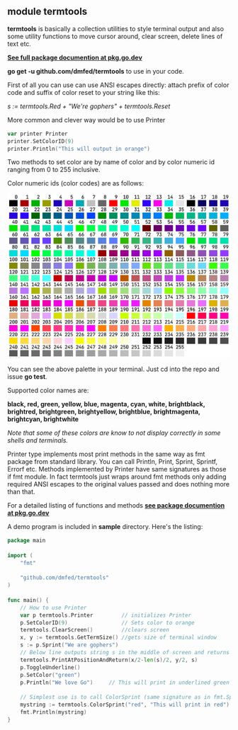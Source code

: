 ## module termtools

**termtools** is basically a collection utilities to style terminal
output and also some utility functions to move cursor around, clear screen, delete lines of text etc.

**[See full package documention at pkg.go.dev](https://pkg.go.dev/github.com/dmfed/termtools@v0.6.0)**

**go get -u github.com/dmfed/termtools** to use in your code.

First of all you can use can use ANSI escapes directly: attach prefix of color code and suffix of color reset to your string like this:

*s := termtools.Red + "We're gophers" + termtools.Reset*

More common and clever way would be to use Printer

```go
var printer Printer
printer.SetColorID(9)
printer.Println("This will output in orange")
```

Two methods to set color are by name of color and by color numeric id ranging from 0 to 255 inclusive. 

Color numeric ids (color codes) are as follows:

![image of palette with colors numbered 0-255](https://github.com/dmfed/termtools/blob/master/palette.png)

You can see the above palette in your terminal. Just cd into the repo and issue **go test**. 

Supported color names are:

**black, red, green, yellow, blue, magenta, cyan, white, brightblack, brightred, brightgreen, brightyellow, brightblue, brightmagenta, brightcyan, brightwhite**

*Note that some of these colors are know to not display correctly in some shells and terminals.*

Printer type implements most print methods in the same way as fmt package from standard library. 
You can call Println, Print, Sprint, Sprintf, Errorf etc. Methods implemented by Printer have same signatures as those if fmt module. In fact termtools just wraps around fmt methods only adding required ANSI escapes to the original values passed and does nothing more than that. 

For a detailed listing of functions and methods **[see package documention at pkg.go.dev](https://pkg.go.dev/github.com/dmfed/termtools@v0.6.0)**

A demo program is included in **sample** directory. Here's the listing:

```go
package main

import (
	"fmt"

	"github.com/dmfed/termtools"
)

func main() {
	// How to use Printer
	var p termtools.Printer         // initializes Printer
	p.SetColorID(9)                 // Sets color to orange
	termtools.ClearScreen()         //clears screen
	x, y := termtools.GetTermSize() //gets size of terminal window
	s := p.Sprint("We are gophers")
	// Below line outputs string s in the middle of screen and returns cursor to initial position
	termtools.PrintAtPositionAndReturn(x/2-len(s)/2, y/2, s)
	p.ToggleUnderline()
	p.SetColor("green")
	p.Println("We love Go") 	// This will print in underlined green font

	// Simplest use is to call ColorSprint (same signature as in fmt.Sprint)
	mystring := termtools.ColorSprint("red", "This will print in red")
	fmt.Println(mystring)
}
```
